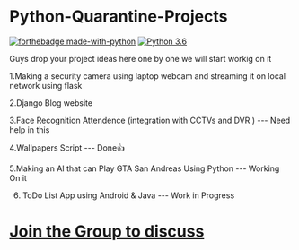 # Python-Quarantine-Projects

[![forthebadge made-with-python](http://ForTheBadge.com/images/badges/made-with-python.svg)](https://www.python.org/)                  [![Python 3.6](https://img.shields.io/badge/python-3.6-blue.svg)](https://www.python.org/downloads/release/python-360/)   

Guys drop your project ideas here one by one we will start workig on it

1.Making a security camera using laptop webcam and streaming it on local network using flask

2.Django Blog website

3.Face Recognition Attendence (integration with CCTVs and DVR ) --- Need help in this

4.Wallpapers Script --- Done👍

5.Making an AI that can Play GTA San Andreas Using Python --- Working On it

6. ToDo List App using Android & Java --- Work in Progress

# [Join the Group to discuss](https://chat.whatsapp.com/HBZwGwcRP3QBqeIRIMEc5i)
